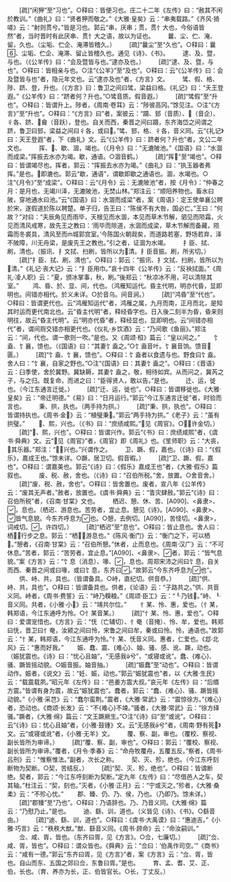 <!-- { "loadSidebar": true } -->
　　[疏]“闲狎”至“习也”。○释曰：皆便习也。庄二十二年《左传》曰：“赦其不闲於教训。”《曲礼》曰：“贤者狎而敬之。”《大雅·皇矣》云：“串夷载路。”《齐风·猗嗟》云：“射则贯兮。”皆是习也。郭云“串，厌串；贯，贯忄大也，今俗语皆然”者，当时晋时有此厌串、贯忄大之语，故以为证也。
　　曩、尘、伫、淹、留，久也。（尘垢、伫企、淹滞皆稽久。）
　　[疏]“曩尘”至“久也”。○释曰：曩、尘垢、伫企、淹滞、留止皆稽久也。通见《诗》、《书》。
　　逮、及、暨，与也。（《公羊传》曰：“会及暨皆与也。”逮亦及也。）
　　[疏]“逮、及、暨，与也”。○释曰：皆相亲与也。○注“《公羊》”至“及也”。○释曰：云“《公羊传》曰：会及暨皆与也”者，隐元年文也。云“逮亦及也”者，《方言》文。
　　骘、假、格、陟、跻、登，升也。（《方言》曰：鲁卫之间曰骘，梁益曰格。《礼记》曰：“夭王登遐。”《公羊传》曰：“跻者何？升也。”○骘音质。假音遐。）
　　[疏]“骘假”至“升也”。○释曰：皆谓升上。陟者，《周南·卷耳》云：“陟彼高冈。”馀见注。○注“《方言》”至“升也”。○释曰：“《方言》曰”者，案彼云：“蹑、郅（音质）、（音企）、彳各、跻、龠（音跃），登也。自关而西，秦晋之间曰蹑，东齐海岱之间谓之跻，鲁卫曰郅，梁益之间曰彳各，或曰。”骘、郅，格、彳各，音义同。云“《礼记》曰：天王登遐”者，下《曲礼》文。云“《公羊传》曰：跻者何？升也”者，文公二年文也。
　　挥、、歇、涸，竭也。（《月令》曰：“无漉陂池。”《国语》曰：“水涸而成梁。”挥振去水亦为竭。歇，通语。○涸音鹤。）
　　[疏]“挥”至“竭也”。○释曰：皆谓竭尽也。挥者，郭云：“挥振去水亦为竭。”《曲礼》曰：“执玉器者弗挥。”是也。即漉也。郭云“歇，通语”，谓歇即歇之通语也。涸，水竭也。○注“《月令》”至“成梁”。○释曰：云“《月令》云：无漉陂池”者，按《月令》：“仲春之月：是月也，无竭川泽，无漉陂池，无焚山林。”郑注云：“顺阳养物也。畜水曰陂，穿地通水曰池。”云“《国语》曰：水涸而成梁”者，案《周语》：定王使单襄公聘於宋，遂假道於陈以聘楚。单子归，告王曰：“陈侯不有大咎，国必亡。”王曰：“何故？”对曰：“夫辰角见而雨毕，天根见而水涸，本见而草木节解，驷见而陨霜，火见而清风戒寒，故先王之教曰：‘雨毕而除道，水涸而成梁，草木节解而备藏，陨霜而冬裘具，清风至而城郭宫室。’今陈国火朝觌矣，而道路若塞，野场若弃，泽不陂障，川无舟梁，是废先王之教也。”引之者，证涸为水竭。
　　扌臣、拭、刷，清也。（振讯、扌文拭、扫刷，皆所以为清。扌臣音振。刷，所劣切。）
　　[疏]“扌臣、拭、刷，清也”。○释曰：郭云：“振讯、扌文拭、扫刷，皆所以为清。”《礼记·丧大记》云：“扌臣用巾。”哀十四年《公羊传》云：“反袂拭面。”《周礼·凌人职》云：“夏，颁冰掌事，秋，刷。”後郑云：“秋凉冰不用，可以清除其室。”
　　鸿、昏、於、显、间，代也。（鸿雁知运代。昏主代明，明亦代昏，显即明也。间错亦相代。於义未详。○於音乌。间音涧。）
　　[疏]“鸿昏”至“代也”。○释曰：皆谓更代也。云“鸿雁知运代”者，鸿雁之属，九月而南，正月而北，是知其时运而更代南北也。云“昏主代明”者，释经昏字也。日入後二刻半为昏，昏来则明往，故云“昏主代明”。云“明亦代昏”者，释经显也，显即明也。云“间错亦相代”者，谓间厕交错亦相更代也。《仪礼·乡饮酒》云：“乃间歌《鱼丽》。”郑注云：“间，代也。谓一歌则一吹。”是也。又《周颂·桓》篇云：“皇以间之。”
　　饣盍、饣襄，馈也。（《国语》曰：“其妻饣盍之。”○饣盍音叶。饣襄音饷。馈音匮。）
　　[疏]“饣盍、饣襄，馈也”。○释曰：饣盍者以食遗与也。野食曰饣盍。舍人曰：“饣襄，自家之野也。”○注“《国语》曰：其妻饣盍之”。○释曰：《晋语》云：臼季使，舍於冀野。冀缺耨，其妻饣盍之，敬，相待如宾。从而问之，冀芮之子，与之归。既复命，而进之曰：“臣得贤人，敢以告。”是也。
　　迁、运，徙也。（今江东通言迁徙。）
　　[疏]“迁、运，徙也”。○释曰：皆谓移徙也。《大雅·皇矣》云：“帝迁明德。”《易》曰：“日月运行。”郭云“今江东通言迁徙”者，时验而言也。
　　秉、拱，执也。（两手持为拱。）
　　[疏]“秉、拱，执也”。○释曰：皆谓持执也。《周书·金》云：“植璧秉。”郭云“两手持为拱。”《老子》云：“虽有拱璧。”
　　、熙，兴也。（《书》曰：“庶绩咸熙。”见《周官》。○，许金切。）
　　[疏]“、熙，兴也”。○释曰：皆谓兴作。郭云“《书》曰：庶绩咸熙”者，《虞书·舜典》文。云“见《周官》”者，《周官》即《周礼》也。《笙师职》云：“大丧，其乐器。”郑注：“，兴也。”兴谓作之。
　　卫、蹶、假，嘉也。（《诗》曰：“《假乐》，嘉成王也。”馀未详。○蹶，居卫切。假音暇。）
　　[疏]“卫、蹶、假，嘉也”。○释曰：谓嘉美也。郭云“《诗》曰：《假乐》嘉成王也”者，《大雅·假乐》篇叙也。
　　废、税、赦，舍也。（《诗》曰：“召伯所税。”舍，放置。○舍音舍。）
　　[疏]“废、税、赦，舍也”。○释曰：皆舍置也。废者，宣八年《公羊传》云：“废其无声者。”赦者，放置也。《虞书·舜典》云：“眚灾肆赦。”郭云“《诗》曰：召伯所税”者，《召南·甘棠》文也。
　　栖迟、憩、休、苦、[A090]、<鼻隶>、，息也。（栖迟、游息也。苦劳者，宜止息。憩见《诗》。[A090]、<鼻隶>、皆气息貌。今东齐呼息为也。○憩，去例切。[A090]，苦怪切。<鼻隶>，词戒切。，许四切。）
　　[疏]“栖迟”至“息也”。○释曰：皆止息也。舍人曰：栖，行步之息。郭云：“栖，游息也。”《陈风·衡门》云：“衡门之下，可以栖。”憩者，《召南·甘棠》云：“召伯所憩。”休者，止而息也。《周南·汉广》云：“不可休息。”苦者，郭云：“苦劳者，宜止息。”[A090]、<鼻隶>、者，郭云：“皆气息貌。”案《方言》云：“饣息（消息）、喙、，息也。周郑宋沛之间曰饣息，自关而西、秦晋之间或曰喙，或曰饣息，东齐曰。”故郭云“今东齐呼息为也”。
　　供、峙、共，具也。（皆谓备具。○峙，直纪切。供音恭。）
　　[疏]“供、峙、共，具也”。○释曰：皆谓备具也。供者，《论语》云：“子路共之。”供、共音义同。峙者，《周书·费誓》云：“峙乃糗粮。”《周颂·臣工》云：“┖乃钱。”峙、┖音义同。共者，《小雅·小》云：“靖共尔位。”
　　忄某、怜、惠，爱也。（忄某，韩郑语，今江东通呼为怜。○忄某音某。）
　　[疏]“忄某、怜、惠，爱也”。○释曰：爱谓宠惜也。《方言》云：“怃（亡辅切）、忄奄（音掩）、怜、牟，爱也。韩郑曰怃，晋卫曰忄奄，汝颍之间曰怜，宋鲁之间曰牟，秦或曰怜。怜，通语也。”故郭云：“忄某，韩郑语，今江东通呼为怜。”忄某、怃音义同。惠者，仁爱也。《邶·北风》云：“惠而好我。”
　　娠、蠢、震、{难心}、妯、骚、感、讹、蹶，动也。（娠犹震也。《诗》曰：“忧心且妯”，“无感我兮”，“或寝或讹”。蠢、{难心}、骚、蹶皆摇动貌。○娠音振。妯音抽。）
　　[疏]“娠蠢”至“动也”。○释曰：皆谓动作。娠者，《说文》云：“妊、娠，动也。”郭云“娠犹震也”者，以《大雅·生民》云：“载震载夙。”昭元年《左传》曰：“邑姜方震大叔。”哀元年《左传》曰：“后缗方震。”皆谓有身为震，故云“娠犹震也”。蠢者，郭云：“蠢、{难心}、骚、蹶皆摇动貌。”《小雅·采芑》云：“蠢尔蛮荆。”震者，《大雅·常武》云：“震惊徐方。”{难心}者，恐动也。《商颂·长发》云：“不{难心}不竦。”骚者，《大雅·常武》云：“徐方绎骚。”蹶者，《大雅·绵》篇云：“文王蹶厥生。”○注“《诗》曰”至“或讹”。○释曰：云“《诗》曰：忧心且妯”者，《小雅·鼓锺》文。云“无感我兮”者，《周南·野有死》文。云“或寝或讹”者，《小雅·无羊》文。
　　覆、察、副，审也。（覆校、察视、副长皆所为审谛。）
　　[疏]“覆、察、副，审也”。○释曰：郭云：“覆校、察视、副长皆所为审谛。”覆者，《月令·季春》云：“命舟牧覆舟，五覆五反。”察者，《周书·吕刑》云：“惟察惟法。”副者，次长之称。
　　契、灭、殄，绝也。（今江东呼刻断物为契断。○契，苦结反。）
　　[疏]“契、灭、殄，绝也”。○释曰：皆谓断绝。契者，郭云：“今江东呼刻断为契断。”定九年《左传》曰：“尽借邑人之车，契其轴。”杜注云：“契，刻也。”灭者，《小雅·正月》云：“宁或灭之。”殄者，《大雅·桑柔》云：“不殄心忧。”
　　郡、臻、仍、乃、侯，乃也。（乃即乃。馀未详。）
　　[疏]“郡臻”至“乃也”。○释曰：乃语辞也。乃、乃音义同。《大雅·绵》篇云：“乃慰乃止。”是也。
　　迪、繇、训，道也。（义皆见《诗》、《书》。○繇音由。）
　　[疏]“迪、繇、训，道也”。○释曰：《虞书·大禹谟》曰：“惠迪吉。”《小雅·巧言》云：“秩秩大猷。”猷、繇音义同。《周书·顾命》云：“命汝嗣训。”
　　佥、咸、胥，皆也。（东齐曰胥，见《方言》。○佥，七廉切。）
　　[疏]“佥、咸、胥，皆也”。○释曰：谓众皆也。《舜典》云：“佥曰：‘伯禹作司空。’”《商书》云：“咸有一德。”郭云“东齐曰胥，见《方言》”者，案《方言》云：“佥、胥，皆也。自山而东、五国之郊曰佥，东鲁曰胥。”是也。
　　育、孟、耆、艾、正、伯，长也。（育、养亦为长，正、伯皆官长。○长，丁丈反。）
